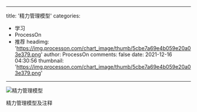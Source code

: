 
---
title: '精力管理模型'
categories: 
 - 学习
 - ProcessOn
 - 推荐
headimg: 'https://img.processon.com/chart_image/thumb/5cbe7a69e4b059e20a03e379.png'
author: ProcessOn
comments: false
date: 2021-12-16 04:30:56
thumbnail: 'https://img.processon.com/chart_image/thumb/5cbe7a69e4b059e20a03e379.png'
---

<div>   
<img class="thumb" alt="精力管理模型" src="https://img.processon.com/chart_image/thumb/5cbe7a69e4b059e20a03e379.png" referrerpolicy="no-referrer">
<p>精力管理模型及注释</p>  
</div>
            